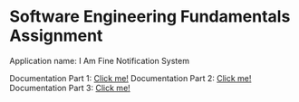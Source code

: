 # Software Engineering Fundamentals Assignment

Application name: I Am Fine Notification System


Documentation Part 1: [Click me!](https://docs.google.com/document/d/1fqV6_V4y5UTD8FhtDSyGVQFJterYfeTC/edit?usp=sharing&ouid=102329423614492421952&rtpof=true&sd=true)
Documentation Part 2: [Click me!](https://docs.google.com/document/d/1nNsyZ6Nip0gALEqcaCGZzG8hpNgmR-XK/edit?usp=sharing&ouid=102329423614492421952&rtpof=true&sd=true)
Documentation Part 3: [Click me!](https://docs.google.com/document/d/1op2DTPN_0jMTBADLvN4NY3gMppUH4_6P/edit?usp=sharing&ouid=102329423614492421952&rtpof=true&sd=true)
